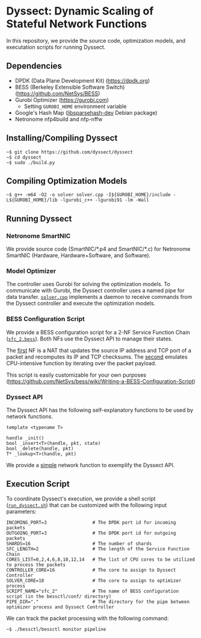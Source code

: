 # Dyssect: Dynamic Scaling of Stateful Network Functions

In this repository, we provide the source code, optimization models, and executation scripts for running Dyssect.

## Dependencies 

- DPDK (Data Plane Development Kit) (https://dpdk.org)
- BESS (Berkeley Extensible Software Switch) (https://github.com/NetSys/BESS)
- Gurobi Optimizer (https://gurobi.com)
  - Setting `GUROBI_HOME` environment variable
- Google's Hash Map ([libsparsehash-dev](https://packages.debian.org/sid/libsparsehash-dev) Debian package)
- Netronome nfp4build and nfp-nffw

## Installing/Compiling Dyssect
```
~$ git clone https://github.com/dyssect/dyssect
~$ cd dyssect
~$ sudo ./build.py
```

## Compiling Optimization Models
```
~$ g++ -m64 -O2 -o solver solver.cpp -I${GUROBI_HOME}/include -L${GUROBI_HOME}/lib -lgurobi_c++ -lgurobi91 -lm -Wall
```

## Running Dyssect

### Netronome SmartNIC

We provide source code (SmartNIC/\*.p4 and SmartNIC/\*.c) for Netronome SmartNIC (Hardware, Hardware+Software, and Software).

### Model Optimizer

The controller uses Gurobi for solving the optimization models. To communicate with Gurobi, the Dyssect controller uses a named pipe for data transfer. 
[`solver.cpp`](solver.cpp) implements a daemon to receive commands from the Dyssect controller and execute the optimization models.

### BESS Configuration Script

We provide a BESS configuration script for a 2-NF Service Function Chain ([`sfc_2.bess`](bessctl/conf/sfc_2.bess)). Both NFs use the Dyssect API to manage their states.

The [first](core/modules/dynat.cc) NF is a NAT that updates the source IP address and TCP port of a packet and recomputes its IP and TCP checksums.
The [second](core/modules/dyids.cc) emulates CPU-intensive function by iterating over the packet payload. 

This script is easily customizable for your own purposes (https://github.com/NetSys/bess/wiki/Writing-a-BESS-Configuration-Script) 

### Dyssect API

The Dyssect API has the following self-explanatory functions to be used by network functions.
```
template <typename T> 

handle _init()
bool _insert<T>(handle, pkt, state)
bool _delete(handle, pkt)
T* _lookup<T>(handle, pkt)
```

We provide a [simple](core/modules/dysimple.cc) network function to exemplify the Dyssect API.

## Execution Script

To coordinate Dyssect's  execution, we provide a shell script ([`run_dyssect.sh`](run_dyssect.sh)) that can be customized with the following input parameters:
```
INCOMING_PORT=3                 # The DPDK port id for incoming packets
OUTGOING_PORT=3                 # The DPDK port id for outgoing packets
SHARDS=16                       # The number of shards
SFC_LENGTH=2                    # The length of the Service Function Chain
CORES_LIST=0,2,4,6,8,10,12,14   # The list of CPU cores to be utilized to process the packets
CONTROLLER_CORE=16              # The core to assign to Dyssect Controller
SOLVER_CORE=18                  # The core to assign to optimizer process
SCRIPT_NAME="sfc_2"             # The name of BESS configuration script (in the bessctl/conf/ directory)
PIPE_DIR="."                    # The directory for the pipe between optimizer process and Dyssect Controller
```

We can track the packet processing with the following command:
```
~$ ./bessctl/bessctl monitor pipeline
```

